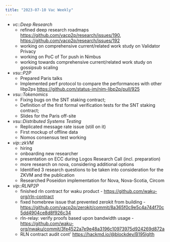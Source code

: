 ```yaml
---
title: "2023-07-10 Vac Weekly"
---
```

- *vc::Deep Research*
  - refined deep research roadmaps https://github.com/vacp2p/research/issues/190, https://github.com/vacp2p/research/issues/192
  - working on comprehensive current/related work study on Validator Privacy
  - working on PoC of Tor push in Nimbus
  - working towards comprehensive current/related work study on gossipsub scaling
- *vsu::P2P*
  - Prepared Paris talks
  - Implemented perf protocol to compare the performances with other libp2ps https://github.com/status-im/nim-libp2p/pull/925
- *vsu::Tokenomics*
  - Fixing bugs on the SNT staking contract;
  - Definition of the first formal verification tests for the SNT staking contract;
  - Slides for the Paris off-site
- *vsu::Distributed Systems Testing*
  - Replicated message rate issue (still on it)
  - First mockup of offline data
  - Nomos consensus test working
- *vip::zkVM*
  - hiring
  - onboarding new researcher
  - presentation on ECC during Logos Research Call (incl. preparation)
  - more research on nova, considering additional options
  - Identified 3 research questions to be taken into consideration for the ZKVM and the publication
  - Researched Poseidon implementation for Nova, Nova-Scotia, Circom
- *vip::RLNP2P*
  - finished rln contract for waku product - https://github.com/waku-org/rln-contract
  - fixed homebrew issue that prevented zerokit from building - https://github.com/vacp2p/zerokit/commit/8a365f0c9e5c4a744f70c5dd4904ce8d8f926c34
  - rln-relay: verify proofs based upon bandwidth usage - https://github.com/waku-org/nwaku/commit/3fe4522a7e9e48a3196c10973975d924269d872a
  - RLN contract audit cont' https://hackmd.io/@blockdev/B195lgIth
